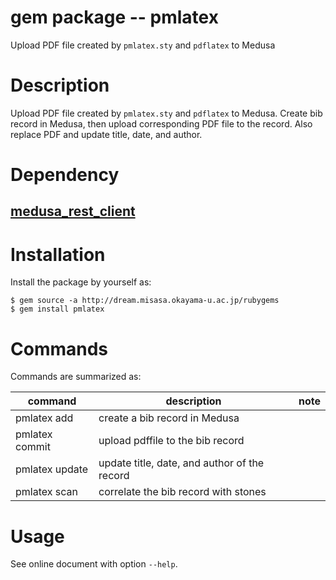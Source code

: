 # gem package -- pmlatex

Upload PDF file created by `pmlatex.sty` and `pdflatex` to Medusa

# Description

Upload PDF file created by `pmlatex.sty` and `pdflatex` to Medusa.
Create bib record in Medusa, then upload corresponding PDF file to the
record.  Also replace PDF and update title, date, and author.

# Dependency

## [medusa_rest_client](https://github.com/misasa/medusa_rest_client "follow instruction")


# Installation

Install the package by yourself as:

    $ gem source -a http://dream.misasa.okayama-u.ac.jp/rubygems
    $ gem install pmlatex

# Commands

Commands are summarized as:

| command          | description                                   | note                       |
|------------------|-----------------------------------------------|----------------------------|
| pmlatex add      | create a bib record in Medusa                 |                            |
| pmlatex commit   | upload pdffile to the bib record              |                            |
| pmlatex update   | update title, date, and author of the record  |                            |
| pmlatex scan     | correlate the bib record with stones          |                            |

# Usage

See online document with option `--help`.
